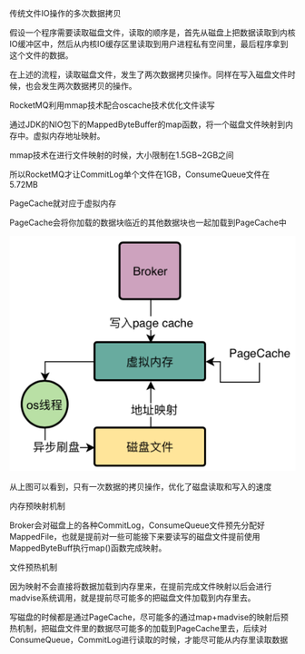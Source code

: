 



传统文件IO操作的多次数据拷贝

假设一个程序需要读取磁盘文件，读取的顺序是，首先从磁盘上把数据读取到内核IO缓冲区中，然后从内核IO缓存区里读取到用户进程私有空间里，最后程序拿到这个文件的数据。

在上述的流程，读取磁盘文件，发生了两次数据拷贝操作。同样在写入磁盘文件时候，也会发生两次数据拷贝的操作。



RocketMQ利用mmap技术配合oscache技术优化文件读写

通过JDK的NIO包下的MappedByteBuffer的map函数，将一个磁盘文件映射到内存中。虚拟内存地址映射。

mmap技术在进行文件映射的时候，大小限制在1.5GB~2GB之间

所以RocketMQ才让CommitLog单个文件在1GB，ConsumeQueue文件在5.72MB



PageCache就对应于虚拟内存

PageCache会将你加载的数据块临近的其他数据块也一起加载到PageCache中



![image-20200623144416109](images/image-20200623144416109.png)

从上图可以看到，只有一次数据的拷贝操作，优化了磁盘读取和写入的速度





内存预映射机制

Broker会对磁盘上的各种CommitLog，ConsumeQueue文件预先分配好MappedFile，也就是提前对一些可能接下来要读写的磁盘文件提前使用MappedByteBuff执行map()函数完成映射。



文件预热机制

因为映射不会直接将数据加载到内存里来，在提前完成文件映射以后会进行madvise系统调用，就是提前尽可能多的把磁盘文件加载到内存里去。





写磁盘的时候都是通过PageCache，尽可能多的通过map+madvise的映射后预热机制，把磁盘文件里的数据尽可能多的加载到PageCache里去，后续对ConsumeQueue，CommitLog进行读取的时候，才能尽可能从内存里读取数据







